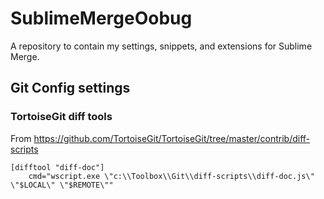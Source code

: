 # SublimeMergeOobug

A repository to contain my settings, snippets, and extensions for Sublime Merge.

## Git Config settings

### TortoiseGit diff tools

From https://github.com/TortoiseGit/TortoiseGit/tree/master/contrib/diff-scripts

    [difftool "diff-doc"]
        cmd="wscript.exe \"c:\\Toolbox\\Git\\diff-scripts\\diff-doc.js\" \"$LOCAL\" \"$REMOTE\""
